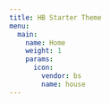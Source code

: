 ```yaml
---
title: HB Starter Theme
menu:
  main:
    name: Home
    weight: 1
    params:
      icon:
        vendor: bs
        name: house
---
```

